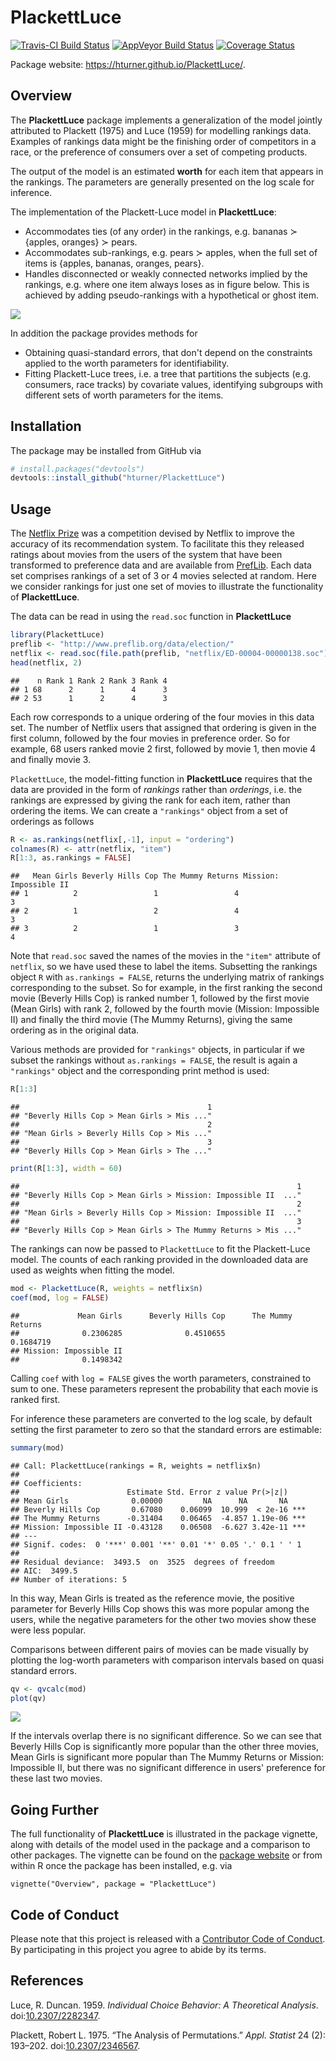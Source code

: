 
PlackettLuce
============

[![Travis-CI Build Status](https://travis-ci.org/hturner/PlackettLuce.svg?branch=master)](https://travis-ci.org/hturner/PlackettLuce) [![AppVeyor Build Status](https://ci.appveyor.com/api/projects/status/github/hturner/PlackettLuce?branch=master&svg=true)](https://ci.appveyor.com/project/hturner/PlackettLuce) [![Coverage Status](https://img.shields.io/codecov/c/github/hturner/PlackettLuce/master.svg)](https://codecov.io/github/hturner/PlackettLuce?branch=master)

Package website: <https://hturner.github.io/PlackettLuce/>.

Overview
--------

The **PlackettLuce** package implements a generalization of the model jointly attributed to Plackett (1975) and Luce (1959) for modelling rankings data. Examples of rankings data might be the finishing order of competitors in a race, or the preference of consumers over a set of competing products.

The output of the model is an estimated **worth** for each item that appears in the rankings. The parameters are generally presented on the log scale for inference.

The implementation of the Plackett-Luce model in **PlackettLuce**:

-   Accommodates ties (of any order) in the rankings, e.g. bananas ≻ {apples, oranges} ≻ pears.
-   Accommodates sub-rankings, e.g. pears ≻ apples, when the full set of items is {apples, bananas, oranges, pears}.
-   Handles disconnected or weakly connected networks implied by the rankings, e.g. where one item always loses as in figure below. This is achieved by adding pseudo-rankings with a hypothetical or ghost item.

![](man/figures/always-loses-1.png) </br>

In addition the package provides methods for

-   Obtaining quasi-standard errors, that don't depend on the constraints applied to the worth parameters for identifiability.
-   Fitting Plackett-Luce trees, i.e. a tree that partitions the subjects (e.g. consumers, race tracks) by covariate values, identifying subgroups with different sets of worth parameters for the items.

Installation
------------

The package may be installed from GitHub via

``` r
# install.packages("devtools")
devtools::install_github("hturner/PlackettLuce")
```

Usage
-----

The [Netflix Prize](http://www.netflixprize.com/) was a competition devised by Netflix to improve the accuracy of its recommendation system. To facilitate this they released ratings about movies from the users of the system that have been transformed to preference data and are available from [PrefLib](http://www.preflib.org/data/election/netflix/). Each data set comprises rankings of a set of 3 or 4 movies selected at random. Here we consider rankings for just one set of movies to illustrate the functionality of **PlackettLuce**.

The data can be read in using the `read.soc` function in **PlackettLuce**

``` r
library(PlackettLuce)
preflib <- "http://www.preflib.org/data/election/"
netflix <- read.soc(file.path(preflib, "netflix/ED-00004-00000138.soc"))
head(netflix, 2)
```

    ##    n Rank 1 Rank 2 Rank 3 Rank 4
    ## 1 68      2      1      4      3
    ## 2 53      1      2      4      3

Each row corresponds to a unique ordering of the four movies in this data set. The number of Netflix users that assigned that ordering is given in the first column, followed by the four movies in preference order. So for example, 68 users ranked movie 2 first, followed by movie 1, then movie 4 and finally movie 3.

`PlackettLuce`, the model-fitting function in **PlackettLuce** requires that the data are provided in the form of *rankings* rather than *orderings*, i.e. the rankings are expressed by giving the rank for each item, rather than ordering the items. We can create a `"rankings"` object from a set of orderings as follows

``` r
R <- as.rankings(netflix[,-1], input = "ordering")
colnames(R) <- attr(netflix, "item")
R[1:3, as.rankings = FALSE]
```

    ##   Mean Girls Beverly Hills Cop The Mummy Returns Mission: Impossible II
    ## 1          2                 1                 4                      3
    ## 2          1                 2                 4                      3
    ## 3          2                 1                 3                      4

Note that `read.soc` saved the names of the movies in the `"item"` attribute of `netflix`, so we have used these to label the items. Subsetting the rankings object `R` with `as.rankings = FALSE`, returns the underlying matrix of rankings corresponding to the subset. So for example, in the first ranking the second movie (Beverly Hills Cop) is ranked number 1, followed by the first movie (Mean Girls) with rank 2, followed by the fourth movie (Mission: Impossible II) and finally the third movie (The Mummy Returns), giving the same ordering as in the original data.

Various methods are provided for `"rankings"` objects, in particular if we subset the rankings without `as.rankings = FALSE`, the result is again a `"rankings"` object and the corresponding print method is used:

``` r
R[1:3]
```

    ##                                          1 
    ## "Beverly Hills Cop > Mean Girls > Mis ..." 
    ##                                          2 
    ## "Mean Girls > Beverly Hills Cop > Mis ..." 
    ##                                          3 
    ## "Beverly Hills Cop > Mean Girls > The ..."

``` r
print(R[1:3], width = 60)
```

    ##                                                              1 
    ## "Beverly Hills Cop > Mean Girls > Mission: Impossible II  ..." 
    ##                                                              2 
    ## "Mean Girls > Beverly Hills Cop > Mission: Impossible II  ..." 
    ##                                                              3 
    ## "Beverly Hills Cop > Mean Girls > The Mummy Returns > Mis ..."

The rankings can now be passed to `PlackettLuce` to fit the Plackett-Luce model. The counts of each ranking provided in the downloaded data are used as weights when fitting the model.

``` r
mod <- PlackettLuce(R, weights = netflix$n)
coef(mod, log = FALSE)
```

    ##             Mean Girls      Beverly Hills Cop      The Mummy Returns 
    ##              0.2306285              0.4510655              0.1684719 
    ## Mission: Impossible II 
    ##              0.1498342

Calling `coef` with `log = FALSE` gives the worth parameters, constrained to sum to one. These parameters represent the probability that each movie is ranked first.

For inference these parameters are converted to the log scale, by default setting the first parameter to zero so that the standard errors are estimable:

``` r
summary(mod)
```

    ## Call: PlackettLuce(rankings = R, weights = netflix$n)
    ## 
    ## Coefficients:
    ##                        Estimate Std. Error z value Pr(>|z|)    
    ## Mean Girls              0.00000         NA      NA       NA    
    ## Beverly Hills Cop       0.67080    0.06099  10.999  < 2e-16 ***
    ## The Mummy Returns      -0.31404    0.06465  -4.857 1.19e-06 ***
    ## Mission: Impossible II -0.43128    0.06508  -6.627 3.42e-11 ***
    ## ---
    ## Signif. codes:  0 '***' 0.001 '**' 0.01 '*' 0.05 '.' 0.1 ' ' 1
    ## 
    ## Residual deviance:  3493.5  on  3525  degrees of freedom
    ## AIC:  3499.5 
    ## Number of iterations: 5

In this way, Mean Girls is treated as the reference movie, the positive parameter for Beverly Hills Cop shows this was more popular among the users, while the negative parameters for the other two movies show these were less popular.

Comparisons between different pairs of movies can be made visually by plotting the log-worth parameters with comparison intervals based on quasi standard errors.

``` r
qv <- qvcalc(mod)
plot(qv)
```

![](man/figures/qv-1.png)

If the intervals overlap there is no significant difference. So we can see that Beverly Hills Cop is significantly more popular than the other three movies, Mean Girls is significant more popular than The Mummy Returns or Mission: Impossible II, but there was no significant difference in users' preference for these last two movies.

Going Further
-------------

The full functionality of **PlackettLuce** is illustrated in the package vignette, along with details of the model used in the package and a comparison to other packages. The vignette can be found on the [package website](https://hturner.github.io/PlackettLuce/) or from within R once the package has been installed, e.g. via

    vignette("Overview", package = "PlackettLuce")

Code of Conduct
---------------

Please note that this project is released with a [Contributor Code of Conduct](CONDUCT.md). By participating in this project you agree to abide by its terms.

References
----------

Luce, R. Duncan. 1959. *Individual Choice Behavior: A Theoretical Analysis*. doi:[10.2307/2282347](https://doi.org/10.2307/2282347).

Plackett, Robert L. 1975. “The Analysis of Permutations.” *Appl. Statist* 24 (2): 193–202. doi:[10.2307/2346567](https://doi.org/10.2307/2346567).
